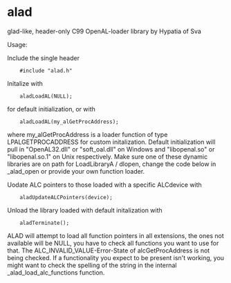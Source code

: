 # alad

glad-like, header-only C99 OpenAL-loader library by Hypatia of Sva

Usage:

Include the single header

        #include "alad.h"

Initalize with

        aladLoadAL(NULL);

for default initialization, or with

        aladLoadAL(my_alGetProcAddress);

where my_alGetProcAddress is a loader function of type LPALGETPROCADDRESS for custom initalization.
Default initialization will pull in "OpenAL32.dll" or "soft_oal.dll" on Windows and "libopenal.so" or "libopenal.so.1" on Unix respectively.
Make sure one of these dynamic libraries are on path for LoadLibraryA / dlopen, change the code below in _alad_open or provide your own function loader.

Uodate ALC pointers to those loaded with a specific ALCdevice with

        aladUpdateALCPointers(device);

Unload the library loaded with default initalization with

        aladTerminate();


ALAD will attempt to load all function pointers in all extensions, the ones not available will be NULL, you have to check all functions you want to use for that.
The ALC_INVALID_VALUE-Error-State of alcGetProcAddress is not being checked.
If a functionality you expect to be present isn't working, you might want to check the spelling of the string in the internal _alad_load_alc_functions function.
